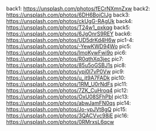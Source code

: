back1: https://unsplash.com/photos/fECrNXmnZxw
back2: https://unsplash.com/photos/6DH6BojClJg
back3: https://unsplash.com/photos/ckUgG-RAgUk
back4: https://unsplash.com/photos/T24w1_pxkqg
back5: https://unsplash.com/photos/6JgOnrS9REY
back6: https://unsplash.com/photos/UD5drKd4H6w
pic1-4: https://unsplash.com/photos/-YewKWD94Wo
pic5: https://unsplash.com/photos/ImoKywFwi9o
pic6: https://unsplash.com/photos/R0qthXq3jec
pic7: https://unsplash.com/photos/85u5oGSBJ1s
pic8: https://unsplash.com/photos/ypi0l7vP0Vw
pic9: https://unsplash.com/photos/u_jt9A7FADk
pic10: https://unsplash.com/photos/1RM_U0rNdFs
pic11: https://unsplash.com/photos/7ZK_CuHroq4
pic12: https://unsplash.com/photos/OxU08SFhPbI
pic13: https://unsplash.com/photos/abwJamFN0qs
pic14: https://unsplash.com/photos/Jo-ypJVt8gQ
pic15: https://unsplash.com/photos/3QACVvc98jE
pic16: https://unsplash.com/photos/0RMrxsL6qcw